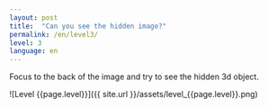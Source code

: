 ```yaml
---
layout: post
title:  "Can you see the hidden image?"
permalink: /en/level3/
level: 3
language: en
---
```

Focus to the back of the image and try to see the hidden 3d object.

![Level {{page.level}}]({{ site.url }}/assets/level_{{page.level}}.png)